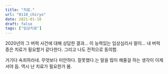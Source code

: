 ```yaml
---
title: "치료."
url: "0118_chiryo"
date: 2021-01-18
draft: false
tags: ["임상치료"]
---
```

2020년의 그 버럭 사건에 대해 상담한 결과... 이 능력있는 임상심리사 말이... 내 버럭증은 치료가 필요할거 같다한다. 그리고 나도 전적으로 동의함.

거기다 속죄하라네. 무엇보다 미안하다. 잘못했다.는 말을 많이 해줄걸 하는 생각이 이제서야 듬. 역시 난 치료가 필요한가 봄.
